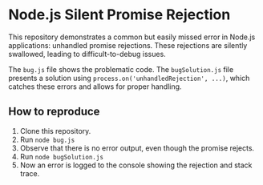 # Node.js Silent Promise Rejection

This repository demonstrates a common but easily missed error in Node.js applications: unhandled promise rejections.  These rejections are silently swallowed, leading to difficult-to-debug issues.

The `bug.js` file shows the problematic code. The `bugSolution.js` file presents a solution using `process.on('unhandledRejection', ...)`, which catches these errors and allows for proper handling.

## How to reproduce
1. Clone this repository.
2. Run `node bug.js`
3. Observe that there is no error output, even though the promise rejects.
4. Run `node bugSolution.js`
5. Now an error is logged to the console showing the rejection and stack trace.
